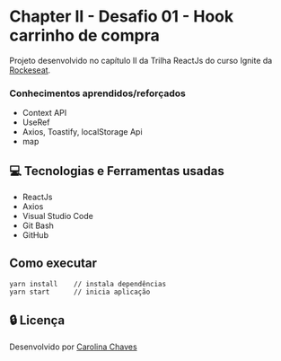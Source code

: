 # Chapter II - Desafio 01 - Hook carrinho de compra

Projeto desenvolvido no capítulo II da Trilha ReactJs do curso Ignite da [Rockeseat](https://www.rocketseat.com.br/ignite).

### Conhecimentos aprendidos/reforçados
- Context API
- UseRef
- Axios, Toastify, localStorage Api
- map

## :computer: Tecnologias e Ferramentas usadas

* ReactJs
* Axios
* Visual Studio Code
* Git Bash
* GitHub

## Como executar

    yarn install    // instala dependências
    yarn start      // inicia aplicação

## :lock: Licença

Desenvolvido por [Carolina Chaves](https://www.linkedin.com/in/carolinachaves1/)

